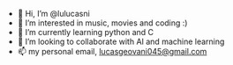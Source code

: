 - 👋 Hi, I’m @lulucasni
- 👀 I’m interested in music, movies and coding :)
- 🌱 I’m currently learning python and C
- 💞️ I’m looking to collaborate with AI and machine learning
- 📫 my personal email, lucasgeovani045@gmail.com

<!---
lulucasni/lulucasni is a ✨ special ✨ repository because its `README.md` (this file) appears on your GitHub profile.
You can click the Preview link to take a look at your changes.
--->
